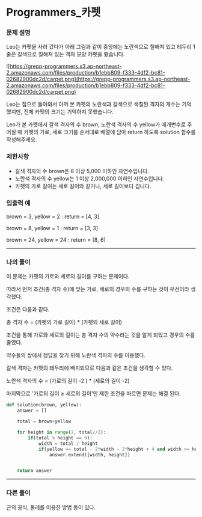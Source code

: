 # Programmers_카펫

### 문제 설명

Leo는 카펫을 사러 갔다가 아래 그림과 같이 중앙에는 노란색으로 칠해져 있고 테두리 1줄은 갈색으로 칠해져 있는 격자 모양 카펫을 봤습니다.

![https://grepp-programmers.s3.ap-northeast-2.amazonaws.com/files/production/b1ebb809-f333-4df2-bc81-02682900dc2d/carpet.png](https://grepp-programmers.s3.ap-northeast-2.amazonaws.com/files/production/b1ebb809-f333-4df2-bc81-02682900dc2d/carpet.png)

Leo는 집으로 돌아와서 아까 본 카펫의 노란색과 갈색으로 색칠된 격자의 개수는 기억했지만, 전체 카펫의 크기는 기억하지 못했습니다.

Leo가 본 카펫에서 갈색 격자의 수 brown, 노란색 격자의 수 yellow가 매개변수로 주어질 때 카펫의 가로, 세로 크기를 순서대로 배열에 담아 return 하도록 solution 함수를 작성해주세요.

### 제한사항

- 갈색 격자의 수 brown은 8 이상 5,000 이하인 자연수입니다.
- 노란색 격자의 수 yellow는 1 이상 2,000,000 이하인 자연수입니다.
- 카펫의 가로 길이는 세로 길이와 같거나, 세로 길이보다 깁니다.

### 입출력 예

brown = 3, yellow = 2 : return = [4, 3]

brown = 8, yellow = 1 : return = [3, 3]

brown = 24, yellow = 24 : return = [8, 6]

---

### 나의 풀이

이 문제는 카펫의 가로와 세로의 길이를 구하는 문제이다.

따라서 먼저 조건(총 격자 수)에 맞는 가로, 세로의 경우의 수를 구하는 것이 우선이라 생각했다.

조건은 다음과 같다.

총 격자 수 = (카펫의 가로 길이) * (카펫의 세로 길이)

조건을 통해 가로와 세로의 길이는 총 격자 수의 약수라는 것을 알게 되었고 경우의 수를 줄였다.

약수들의 쌍에서 정답을 찾기 위해 노란색 격자의 수를 이용했다.

갈색 격자는 카펫의 테두리에 배치되므로 다음과 같은 조건을 생각할 수 있다.

노란색 격자의 수 = (가로의 길이 -2 ) * (세로의 길이 -2)

마지막으로 '가로의 길이 ≥ 세로의 길이'인 제한 조건을 따르면 문제는 해결 된다.

```python
def solution(brown, yellow):
    answer = []

    total = brown+yellow

    for height in range(2, total//2):
        if(total % height == 0):
            width = total / height
            if(yellow == total - 2*width - 2*height + 4 and width >= height):
                answer.extend([width, height])


    return answer
```

---

### 다른 풀이

근의 공식, 둘레를 이용한 방법 등이 있다.
